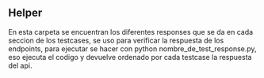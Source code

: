 ## Helper ##
En esta carpeta se encuentran los diferentes responses que se da en cada seccion de los testcases, se uso para verificar la respuesta de los endpoints, para ejecutar se hacer con python nombre_de_test_response.py, eso ejecuta el codigo y devuelve ordenado por cada testcase la respuesta del api.